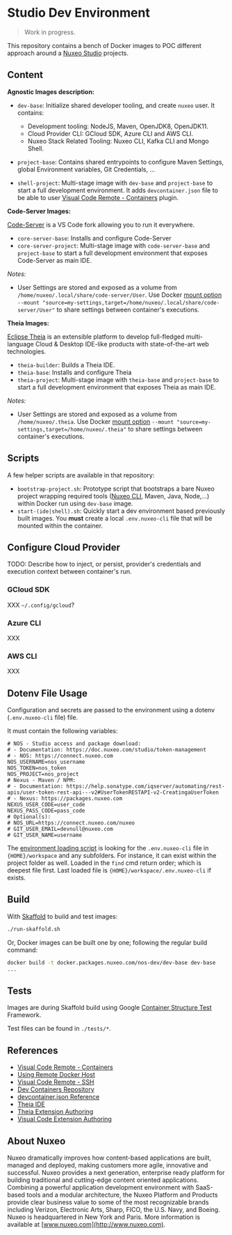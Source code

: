 # Studio Dev Environment

> Work in progress.

This repository contains a bench of Docker images to POC different approach around a [Nuxeo Studio](https://www.nuxeo.com/fr/produits/studio/) projects.

## Content

**Agnostic Images description:**

- `dev-base`: Initialize shared developer tooling, and create `nuxeo` user. It contains:

  - Development tooling: NodeJS, Maven, OpenJDK8, OpenJDK11.
  - Cloud Provider CLI: GCloud SDK, Azure CLI and AWS CLI.
  - Nuxeo Stack Related Tooling: Nuxeo CLI, Kafka CLI and Mongo Shell.

- `project-base`: Contains shared entrypoints to configure Maven Settings, global Environment variables, Git Credentials, ...
- `shell-project`: Multi-stage image with `dev-base` and `project-base` to start a full development environment. It adds `devcontainer.json` file to be able to user [Visual Code Remote - Containers](https://code.visualstudio.com/docs/remote/containers) plugin.

**Code-Server Images:**

[Code-Server](https://github.com/cdr/code-server) is a VS Code fork allowing you to run it everywhere.

- `core-server-base`: Installs and configure Code-Server
- `core-server-project`: Multi-stage image with `code-server-base` and `project-base` to start a full development environment that exposes Code-Server as main IDE.

*Notes:*

- User Settings are stored and exposed as a volume from `/home/nuxeo/.local/share/code-server/User`. Use Docker [mount option](https://docs.docker.com/storage/volumes/) `--mount "source=my-settings,target=/home/nuxeo/.local/share/code-server/User"` to share settings between container's executions.

**Theia Images:**

[Eclipse Theia](https://github.com/eclipse-theia/theia) is an extensible platform to develop full-fledged multi-language Cloud & Desktop IDE-like products with state-of-the-art web technologies.

- `theia-builder`: Builds a Theia IDE.
- `theia-base`: Installs and configure Theia
- `theia-project`: Multi-stage image with `theia-base` and `project-base` to start a full development environment that exposes Theia as main IDE.

*Notes:*

- User Settings are stored and exposed as a volume from `/home/nuxeo/.theia`. Use Docker [mount option](https://docs.docker.com/storage/volumes/) `--mount "source=my-settings,target=/home/nuxeo/.theia"` to share settings between container's executions.

## Scripts

A few helper scripts are available in that repository:

- `bootstrap-project.sh`: Prototype script that bootstraps a bare Nuxeo project wrapping required tools ([Nuxeo CLI](https://doc.nuxeo.com/nxdoc/nuxeo-cli/), Maven, Java, Node,...) within Docker run using `dev-base` image.
- `start-(ide|shell).sh`: Quickly start a dev environment based previously built images. You **must** create a local `.env.nuxeo-cli` file that will be mounted within the container.

## Configure Cloud Provider

TODO: Describe how to inject, or persist, provider's credentials and execution context between container's run.

### GCloud SDK

XXX `~/.config/gcloud`?

### Azure CLI

XXX

### AWS CLI

XXX

## Dotenv File Usage

Configuration and secrets are passed to the environment using a dotenv (`.env.nuxeo-cli` file) file.

It must contain the following variables:

```shell
# NOS - Studio access and package download:
# - Documentation: https://doc.nuxeo.com/studio/token-management
# - NOS: https://connect.nuxeo.com
NOS_USERNAME=nos_username
NOS_TOKEN=nos_token
NOS_PROJECT=nos_project
# Nexus - Maven / NPM:
# - Documentation: https://help.sonatype.com/iqserver/automating/rest-apis/user-token-rest-api---v2#UserTokenRESTAPI-v2-CreatingaUserToken
# - Nexus: https://packages.nuxeo.com
NEXUS_USER_CODE=user_code
NEXUS_PASS_CODE=pass_code
# Optional(s):
# NOS_URL=https://connect.nuxeo.com/nuxeo
# GIT_USER_EMAIL=devnull@nuxeo.com
# GIT_USER_NAME=username
```

The [environment loading script](./project-base/docker-entrypoin-init.d/00-envs.sh) is looking for the `.env.nuxeo-cli` file in `{HOME}/workspace` and any subfolders. For instance, it can exist within the project folder as well. Loaded in the `find` cmd return order; which is deepest file first. Last loaded file is `{HOME}/workspace/.env.nuxeo-cli` if exists.

## Build

With [Skaffold](https://skaffold.dev/) to build and test images:

```bash
./run-skaffold.sh
```

Or, Docker images can be built one by one; following the regular build command:

```bash
docker build -t docker.packages.nuxeo.com/nos-dev/dev-base dev-base
...
```

## Tests

Images are during Skaffold build using Google [Container Structure Test](https://github.com/GoogleContainerTools/container-structure-test) Framework.

Test files can be found in `./tests/*`.

## References

- [Visual Code Remote - Containers](https://code.visualstudio.com/docs/remote/containers#_getting-started)
- [Using Remote Docker Host](https://code.visualstudio.com/docs/remote/containers-advanced#_developing-inside-a-container-on-a-remote-docker-host)
- [Visual Code Remote - SSH](https://code.visualstudio.com/docs/remote/ssh-tutorial)
- [Dev Containers Repository](https://github.com/Microsoft/vscode-dev-containers)
- [devcontainer.json Reference](https://code.visualstudio.com/docs/remote/devcontainerjson-reference)
- [Theia IDE](https://theia-ide.org)
- [Theia Extension Authoring](https://theia-ide.org/docs/authoring_extensions)
- [Visual Code Extension Authoring](https://code.visualstudio.com/api)

## About Nuxeo

Nuxeo dramatically improves how content-based applications are built, managed and deployed, making customers more agile, innovative and successful. Nuxeo provides a next generation, enterprise ready platform for building traditional and cutting-edge content oriented applications. Combining a powerful application development environment with SaaS-based tools and a modular architecture, the Nuxeo Platform and Products provide clear business value to some of the most recognizable brands including Verizon, Electronic Arts, Sharp, FICO, the U.S. Navy, and Boeing. Nuxeo is headquartered in New York and Paris. More information is available at [www.nuxeo.com](http://www.nuxeo.com).
